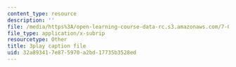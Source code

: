 ```yaml
---
content_type: resource
description: ''
file: /media/https%3A/open-learning-course-data-rc.s3.amazonaws.com/7-014-introductory-biology-spring-2005/32a893417e875970a2bd17735b3528ed_RJf9jRf-Ekw.vtt
file_type: application/x-subrip
resourcetype: Other
title: 3play caption file
uid: 32a89341-7e87-5970-a2bd-17735b3528ed
---
```

